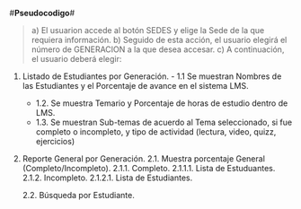 
#**Pseudocodigo**#

> a) El usuarion accede al botón SEDES y elige la Sede de la que requiera información.
> b) Seguido de esta acción, el usuario elegirá el número de GENERACION a la que desea accesar.
> c) A continuación, el usuario deberá elegir:
  1. Listado de Estudiantes por Generación.
    - 1.1 Se muestran Nombres de las Estudiantes y el Porcentaje de avance en el sistema LMS.
      - 1.2. Se muestra Temario y Porcentaje de horas de estudio dentro de LMS.
       - 1.3. Se muestran Sub-temas de acuerdo al Tema seleccionado, si fue completo o incompleto, y tipo de actividad (lectura, video, quizz, ejercicios)

  2. Reporte General por Generación.
    2.1. Muestra porcentaje General (Completo/Incompleto).
       2.1.1. Completo.
          2.1.1.1. Lista de Estuduantes.
       2.1.2. Incompleto.
         2.1.2.1. Lista de Estudiantes.
         
     2.2. Búsqueda por Estudiante.    
